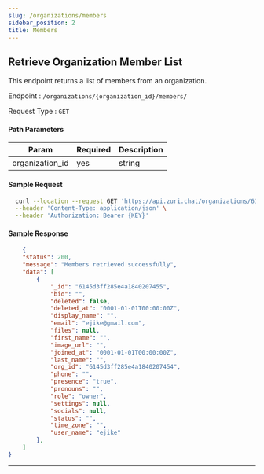 ```yaml
---
slug: /organizations/members
sidebar_position: 2
title: Members
---
```



## Retrieve Organization Member List

This endpoint returns a list of members from an organization.

Endpoint : `/organizations/{organization_id}/members/`

Request Type : `GET`

#### Path Parameters

Param | Required | Description
---------|----------|---------
 organization_id | yes | string

#### Sample Request
```bash
  curl --location --request GET 'https://api.zuri.chat/organizations/6137d69b21d3c78fc9a84bdf/members/' \
  --header 'Content-Type: application/json' \
  --header 'Authorization: Bearer {KEY}'
```

#### Sample Response

```json
    {
    "status": 200,
    "message": "Members retrieved successfully",
    "data": [
        {
            "_id": "6145d3ff285e4a1840207455",
            "bio": "",
            "deleted": false,
            "deleted_at": "0001-01-01T00:00:00Z",
            "display_name": "",
            "email": "ejike@gmail.com",
            "files": null,
            "first_name": "",
            "image_url": "",
            "joined_at": "0001-01-01T00:00:00Z",
            "last_name": "",
            "org_id": "6145d3ff285e4a1840207454",
            "phone": "",
            "presence": "true",
            "pronouns": "",
            "role": "owner",
            "settings": null,
            "socials": null,
            "status": "",
            "time_zone": "",
            "user_name": "ejike"
        },
    ]
}
```
---